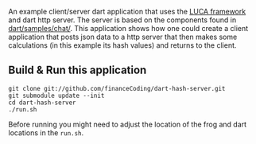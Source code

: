 An example client/server dart application that uses the [LUCA framework][LUCA] and dart http server. The server is based on the components found in [dart/samples/chat/][HTTPserver]. This application shows how one could create a client application that posts json data to a http server that then makes some calculations (in this example its hash values) and returns to the client. 

Build & Run this application
----------------------------

    git clone git://github.com/financeCoding/dart-hash-server.git
    git submodule update --init
    cd dart-hash-server
    ./run.sh

Before running you might need to adjust the location of the frog and dart locations in the `run.sh`. 

[LUCA]: https://github.com/LUCA-Studios-LLC/LUCA-UI-Framework-for-Dart
[HTTPserver]:https://code.google.com/p/dart/source/browse/#svn%2Fbranches%2Fbleeding_edge%2Fdart%2Fsamples%2Fchat


